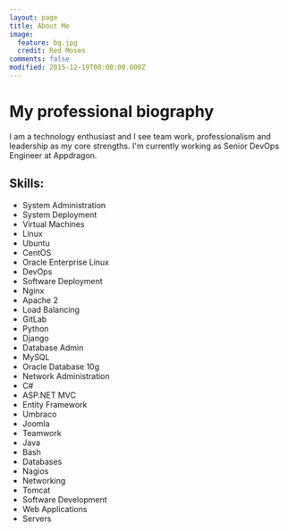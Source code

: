 ```yaml
---
layout: page
title: About Me
image:
  feature: bg.jpg
  credit: Red Moses
comments: false
modified: 2015-12-19T00:00:00.000Z
---
```


# My professional biography
I am a technology enthusiast and I see team work, professionalism and leadership as my core strengths. I'm currently working as Senior DevOps Engineer at Appdragon.

## Skills:
<ul class="skills-list">
      <li class="skill first">
              <span class="skill-name">System Administration</span>
      </li>
      <li class="skill">
              <span class="skill-name">System Deployment</span>
      </li>
      <li class="skill">
              <span class="skill-name">Virtual Machines</span>
      </li>
      <li class="skill">
              <span class="skill-name">Linux</span>
      </li>
      <li class="skill">
              <span class="skill-name">Ubuntu</span>
      </li>
      <li class="skill">
              <span class="skill-name">CentOS</span>
      </li>
      <li class="skill">
              <span class="skill-name">Oracle Enterprise Linux</span>
      </li>
      <li class="skill">
              <span class="skill-name">DevOps</span>
      </li>
      <li class="skill">
              <span class="skill-name">Software Deployment</span>
      </li>
      <li class="skill">
              <span class="skill-name">Nginx</span>
      </li>
      <li class="skill">
              <span class="skill-name">Apache 2</span>
      </li>
      <li class="skill">
              <span class="skill-name">Load Balancing</span>
      </li>
      <li class="skill">
              <span class="skill-name">GitLab</span>
      </li>
      <li class="skill">
              <span class="skill-name">Python</span>
      </li>
      <li class="skill">
              <span class="skill-name">Django</span>
      </li>
      <li class="skill">
              <span class="skill-name">Database Admin</span>
      </li>
      <li class="skill">
              <span class="skill-name">MySQL</span>
      </li>
      <li class="skill">
              <span class="skill-name">Oracle Database 10g</span>
      </li>
      <li class="skill">
              <span class="skill-name">Network Administration</span>
      </li>
      <li class="skill">
              <span class="skill-name">C#</span>
      </li>
      <li class="skill">
              <span class="skill-name">ASP.NET MVC</span>
      </li>
      <li class="skill">
              <span class="skill-name">Entity Framework</span>
      </li>
      <li class="skill">
              <span class="skill-name">Umbraco</span>
      </li>
      <li class="skill">
              <span class="skill-name">Joomla</span>
      </li>
      <li class="skill">
              <span class="skill-name">Teamwork</span>
      </li>
      <li class="skill">
              <span class="skill-name">Java</span>
      </li>
      <li class="skill">
              <span class="skill-name">Bash</span>
      </li>
      <li class="skill">
              <span class="skill-name">Databases</span>
      </li>
      <li class="skill">
              <span class="skill-name">Nagios</span>
      </li>
      <li class="skill">
              <span class="skill-name">Networking</span>
      </li>
      <li class="skill">
              <span class="skill-name">Tomcat</span>
      </li>
      <li class="skill">
              <span class="skill-name">Software Development</span>
      </li>
      <li class="skill">
              <span class="skill-name">Web Applications</span>
      </li>
      <li class="skill">
              <span class="skill-name">Servers</span>
      </li>
  </ul>
